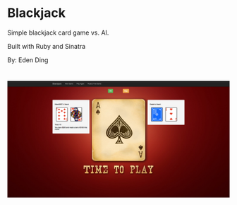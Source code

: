 <h1>Blackjack</h1>

<p>Simple blackjack card game vs. AI.</p>
<p>Built with Ruby and Sinatra</p>

<p>By: Eden Ding</p>

![Blackjack](blackjack.png)
=======

